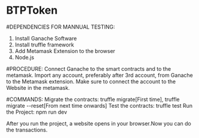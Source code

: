# BTPToken

#DEPENDENCIES FOR MANNUAL TESTING:
1. Install Ganache Software
2. Install truffle framework
3. Add Metamask Extension to the browser
4. Node.js

#PROCEDURE:
Connect Ganache to the smart contracts and to the metamask.
Import any account, preferably after 3rd account, from Ganache to the Metamask extension.
Make sure to connect the account to the Website in the metamask.

#COMMANDS:
Migrate the contracts: truffle migrate[First time], truffle migrate --reset[From next time onwards]
Test the contracts: truffle test
Run the Project: npm run dev

After you run the project, a website opens in your browser.Now you can do the transactions.

